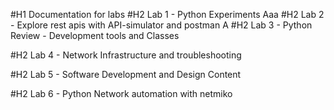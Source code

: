 #H1 Documentation for labs
#H2 Lab 1 - Python Experiments
Aaa
#H2 Lab 2 - Explore rest apis with API-simulator and postman
A
#H2 Lab 3 - Python Review - Development tools and Classes

#H2 Lab 4 - Network Infrastructure and troubleshooting

#H2 Lab 5 - Software Development and Design Content

#H2 Lab 6 - Python Network automation with netmiko

